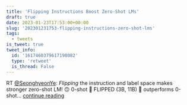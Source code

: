 ```yaml
---
title: 'Flipping Instructions Boost Zero-Shot LMs'
draft: true
date: 2023-01-23T17:53:00+00:00
slug: '202301231753-flipping-instructions-zero-shot-lms'
tags:
  - tweets
is_tweet: true
tweet_info:
  id: '1617460379617198082'
  type: 'retweet'
  is_thread: False
---
```




RT [@SeonghyeonYe](https://x.com/SeonghyeonYe): *Flipping* the instruction and label space makes stronger zero-shot LM! 🙃
0-shot 🌟 FLIPPED (3B, 11B) 🌟 outperforms 0-shot… [continue reading](https://x.com/sytelus/status/1617460379617198082)
